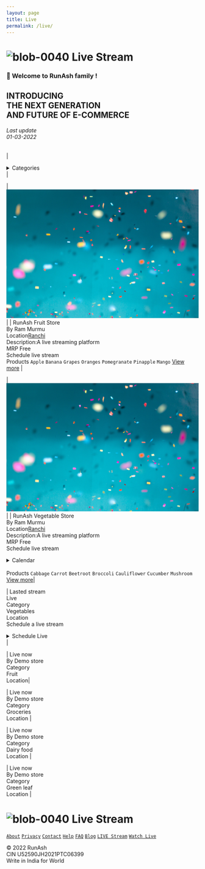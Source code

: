 ```yaml
--- 
layout: page 
title: Live
permalink: /live/ 
--- 
```

# ![blob-0040](https://user-images.githubusercontent.com/61916324/132724592-e5bef25e-36d9-4da8-bbc6-84a24183c8e2.png) Live Stream 
### 👏 Welcome to RunAsh family ! 
## INTRODUCING <br>THE NEXT GENERATION <br>AND FUTURE OF E-COMMERCE
###### Last update<br>01-03-2022 

|<details><summary>Categories</summary>
<P>
All Categories<br>

`🥦Vegetable`

`🍎Fruit`

`🥫Groceries`

</P>
</details>|

| ![altex](assets/confetti.jpg) |
| RunAsh Fruit Store<br>By Ram Murmu<br>Location[Ranchi](url)<br>Description:A live streaming platform <br>MRP Free<br>Schedule live stream<br>Products ``Apple`` ``Banana`` ``Grapes`` ``Oranges`` ``Pomegranate`` ``Pinapple`` ``Mango`` [View more](url) |


| ![altex](assets/confetti.jpg) |
| RunAsh Vegetable Store<br>By Ram Murmu<br>Location[Ranchi](url)<br>Description:A live streaming platform <br>MRP Free<br>Schedule live stream<details><summary>Calendar</summary><p>Date and Time</p></details><br>Products ``Cabbage`` ``Carrot`` ``Beetroot`` ``Broccoli`` ``Cauliflower`` ``Cucumber`` ``Mushroom`` [View more](url)|




| Lasted stream <br> Live <br>Category<br>Vegetables<br>Location <br>Schedule a live stream <br>
<details><summary>Schedule Live</summary>
  <p>
    `Go Live`
  </p>
</details> |



| Live now<br>By Demo store<br>Category<br>Fruit <br> Location|

| Live now<br>By Demo store<br>Category<br>Groceries<br> Location |

| Live now<br>By Demo store<br>Category<br>Dairy food <br>Location |

| Live now <br>By Demo store<br>Category<br>Green leaf <br>Location |





# ![blob-0040](https://user-images.githubusercontent.com/61916324/132724592-e5bef25e-36d9-4da8-bbc6-84a24183c8e2.png) Live Stream 
[``About``](https://) [``Privacy``](https://) [``Contact``](https://) [``Help``](https://) [``FAQ``](https://) [``Blog``](https://) [``LIVE Stream``](https://) [``Watch Live``](https://)

© 2022 RunAsh<br>
CIN U52590JH2021PTC06399<br>
Write in India for World




